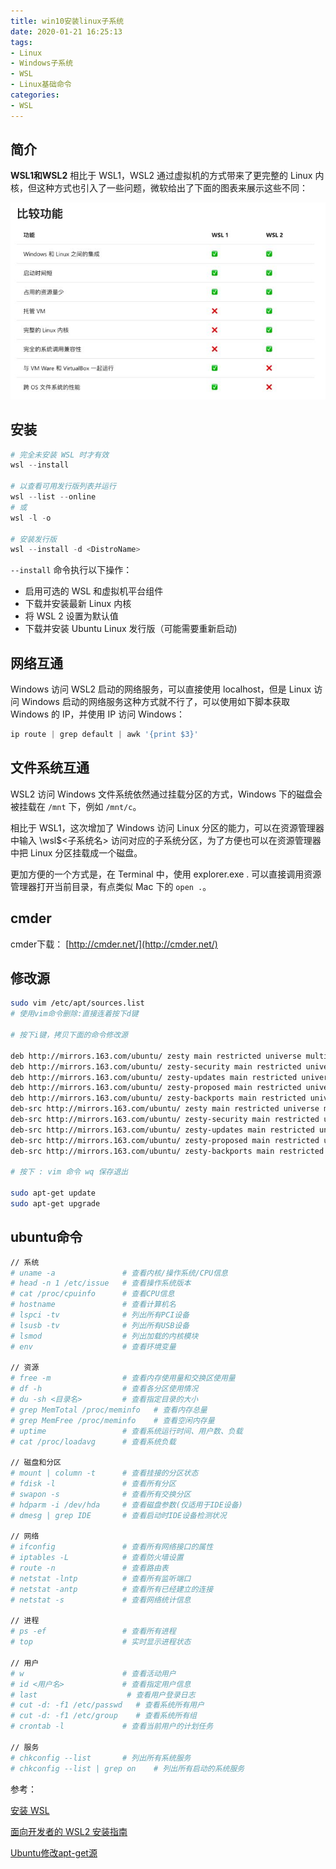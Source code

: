 ```yaml
---
title: win10安装linux子系统
date: 2020-01-21 16:25:13
tags:
- Linux
- Windows子系统
- WSL
- Linux基础命令
categories:
- WSL
---
```


## 简介

**WSL1和WSL2**
相比于 WSL1，WSL2 通过虚拟机的方式带来了更完整的 Linux 内核，但这种方式也引入了一些问题，微软给出了下面的图表来展示这些不同：

![v2-bb7b8a23b362ba5329d66517f81fbca8_720w.jpg](/img/v2-bb7b8a23b362ba5329d66517f81fbca8_720w.jpg)

## 安装

```ps1
# 完全未安装 WSL 时才有效
wsl --install

# 以查看可用发行版列表并运行
wsl --list --online
# 或
wsl -l -o

# 安装发行版
wsl --install -d <DistroName>
```

`--install` 命令执行以下操作：

* 启用可选的 WSL 和虚拟机平台组件
* 下载并安装最新 Linux 内核
* 将 WSL 2 设置为默认值
* 下载并安装 Ubuntu Linux 发行版（可能需要重新启动)

## 网络互通

Windows 访问 WSL2 启动的网络服务，可以直接使用 localhost，但是 Linux 访问 Windows 启动的网络服务这种方式就不行了，可以使用如下脚本获取 Windows 的 IP，并使用 IP 访问 Windows：

```ps1
ip route | grep default | awk '{print $3}'
```

## 文件系统互通

WSL2 访问 Windows 文件系统依然通过挂载分区的方式，Windows 下的磁盘会被挂载在 `/mnt` 下，例如 `/mnt/c`。

相比于 WSL1，这次增加了 Windows 访问 Linux 分区的能力，可以在资源管理器中输入 \\wsl$\<子系统名> 访问对应的子系统分区，为了方便也可以在资源管理器中把 Linux 分区挂载成一个磁盘。

更加方便的一个方式是，在 Terminal 中，使用 explorer.exe . 可以直接调用资源管理器打开当前目录，有点类似 Mac 下的 `open .`。

## cmder

cmder下载： [http://cmder.net/](http://cmder.net/)

## 修改源

```bash
sudo vim /etc/apt/sources.list
# 使用vim命令删除:直接连着按下d键

# 按下i键，拷贝下面的命令修改源

deb http://mirrors.163.com/ubuntu/ zesty main restricted universe multiverse
deb http://mirrors.163.com/ubuntu/ zesty-security main restricted universe multiverse
deb http://mirrors.163.com/ubuntu/ zesty-updates main restricted universe multiverse
deb http://mirrors.163.com/ubuntu/ zesty-proposed main restricted universe multiverse
deb http://mirrors.163.com/ubuntu/ zesty-backports main restricted universe multiverse
deb-src http://mirrors.163.com/ubuntu/ zesty main restricted universe multiverse
deb-src http://mirrors.163.com/ubuntu/ zesty-security main restricted universe multiverse
deb-src http://mirrors.163.com/ubuntu/ zesty-updates main restricted universe multiverse
deb-src http://mirrors.163.com/ubuntu/ zesty-proposed main restricted universe multiverse
deb-src http://mirrors.163.com/ubuntu/ zesty-backports main restricted universe multiverse

# 按下 : vim 命令 wq 保存退出

sudo apt-get update
sudo apt-get upgrade
```

## ubuntu命令

```bash
// 系统
# uname -a               # 查看内核/操作系统/CPU信息
# head -n 1 /etc/issue   # 查看操作系统版本
# cat /proc/cpuinfo      # 查看CPU信息
# hostname               # 查看计算机名
# lspci -tv              # 列出所有PCI设备
# lsusb -tv              # 列出所有USB设备
# lsmod                  # 列出加载的内核模块
# env                    # 查看环境变量

// 资源
# free -m                # 查看内存使用量和交换区使用量
# df -h                  # 查看各分区使用情况
# du -sh <目录名>         # 查看指定目录的大小
# grep MemTotal /proc/meminfo   # 查看内存总量
# grep MemFree /proc/meminfo    # 查看空闲内存量
# uptime                 # 查看系统运行时间、用户数、负载
# cat /proc/loadavg      # 查看系统负载

// 磁盘和分区
# mount | column -t      # 查看挂接的分区状态
# fdisk -l               # 查看所有分区
# swapon -s              # 查看所有交换分区
# hdparm -i /dev/hda     # 查看磁盘参数(仅适用于IDE设备)
# dmesg | grep IDE       # 查看启动时IDE设备检测状况

// 网络
# ifconfig               # 查看所有网络接口的属性
# iptables -L            # 查看防火墙设置
# route -n               # 查看路由表
# netstat -lntp          # 查看所有监听端口
# netstat -antp          # 查看所有已经建立的连接
# netstat -s             # 查看网络统计信息

// 进程
# ps -ef                 # 查看所有进程
# top                    # 实时显示进程状态

// 用户
# w                      # 查看活动用户
# id <用户名>             # 查看指定用户信息
# last                    # 查看用户登录日志
# cut -d: -f1 /etc/passwd   # 查看系统所有用户
# cut -d: -f1 /etc/group    # 查看系统所有组
# crontab -l             # 查看当前用户的计划任务

// 服务
# chkconfig --list       # 列出所有系统服务
# chkconfig --list | grep on    # 列出所有启动的系统服务
```














参考：

[安装 WSL](https://docs.microsoft.com/zh-cn/windows/wsl/install)

[面向开发者的 WSL2 安装指南](https://zhuanlan.zhihu.com/p/145488247)

[Ubuntu修改apt-get源](https://www.cnblogs.com/TechSnail/p/7754969.html)
